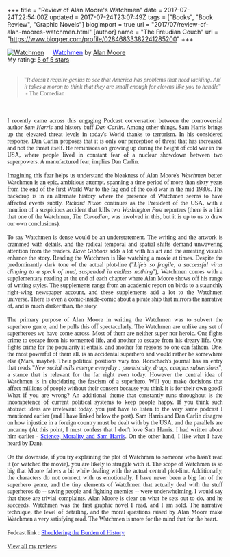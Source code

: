+++
title = "Review of Alan Moore's Watchmen"
date = 2017-07-24T22:54:00Z
updated = 2017-07-24T23:07:49Z
tags = ["Books", "Book Review", "Graphic Novels"]
blogimport = true 
url = "2017/07/review-of-alan-moores-watchmen.html"
[author]
	name = "The Freudian Couch"
	uri = "https://www.blogger.com/profile/02846833382241285200"
+++

<div dir="ltr" style="text-align: left;" trbidi="on">
<a href="https://www.goodreads.com/book/show/472331.Watchmen" style="float: left; padding-right: 20px;"><img alt="Watchmen" border="0" src="https://images.gr-assets.com/books/1442239711m/472331.jpg" /></a><a href="https://www.goodreads.com/book/show/472331.Watchmen"><span style="color: blue;">Watchmen</span></a> by <a href="https://www.goodreads.com/author/show/3961.Alan_Moore">Alan Moore</a><br />
My rating: <a href="https://www.goodreads.com/review/show/2005578528">5 of 5 stars</a><br />
<br />
<blockquote class="tr_bq">
<span style="font-family: &quot;georgia&quot; , &quot;times new roman&quot; , serif;">"<i>It doesn't require genius to see that America has problems that need tackling. An' it takes a moron to think that they are small enough for clowns like you to handle</i>" &nbsp;- The Comedian</span></blockquote>
<span style="font-family: &quot;georgia&quot; , &quot;times new roman&quot; , serif;"><br /></span>
<br />
<div style="text-align: justify;">
<span style="font-family: &quot;georgia&quot; , &quot;times new roman&quot; , serif;">I recently came across this engaging Podcast conversation between the controversial author <i>Sam Harris</i> and history buff <i>Dan Carlin</i>. Among other things, Sam Harris brings up the elevated threat levels in today's World thanks to terrorism. In his considered response, Dan Carlin proposes that it is only our perception of threat that has increased, and not the threat itself. He reminisces on growing up during the height of cold war in the USA, where people lived in constant fear of a nuclear showdown between two superpowers. A manufactured fear, implies Dan Carlin. </span></div>
<div style="text-align: justify;">
<span style="font-family: &quot;georgia&quot; , &quot;times new roman&quot; , serif;"><br /></span></div>
<div style="text-align: justify;">
<span style="font-family: &quot;georgia&quot; , &quot;times new roman&quot; , serif;">Imagining this fear helps us understand the bleakness of Alan Moore's <i>Watchmen </i>better. Watchmen is an epic, ambitious attempt, spanning a time period of more than sixty years from the end of the first World War to the fag end of the cold war in the mid 1980s. The backdrop is in an alternate history where the presence of Watchmen seems to have affected events subtly. <i>Richard Nixon</i> continues as the President of the USA, with a mention of a suspicious accident that kills two <i>Washington Post</i> reporters (there is a hint that one of the Watchmen, <i>The Comedian</i>, was involved in this, but it is up to us to draw our own conclusions). </span></div>
<div style="text-align: justify;">
<span style="font-family: &quot;georgia&quot; , &quot;times new roman&quot; , serif;"><br /></span></div>
<div style="text-align: justify;">
<span style="font-family: &quot;georgia&quot; , &quot;times new roman&quot; , serif;">To say Watchmen is dense would be an understatement. The writing and the artwork is crammed with details, and the radical temporal and spatial shifts demand unwavering attention from the readers. <i>Dave Gibbons</i> adds a lot with his art and the arresting visuals enhance the story. Reading the Watchmen is like watching a movie at times. Despite the predominantly dark tone of the actual plot-line ("<i>Life's so fragile, a successful virus clinging to a speck of mud, suspended in endless nothing</i>"), Watchmen comes with a supplementary reading at the end of each chapter where Alan Moore shows off his range of writing styles. The supplements range from an academic report on birds to a staunchly right-wing newspaper account, and these supplements add a lot to the Watchmen universe. There is even a comic-inside-comic about a pirate ship that mirrors the narrative of, and is much darker than, the story. </span></div>
<div style="text-align: justify;">
<span style="font-family: &quot;georgia&quot; , &quot;times new roman&quot; , serif;"><br /></span></div>
<div style="text-align: justify;">
<span style="font-family: &quot;georgia&quot; , &quot;times new roman&quot; , serif;">The primary purpose of Alan Moore in writing the Watchmen was to subvert the superhero genre, and he pulls this off spectacularly. The Watchmen are unlike any set of superheroes we have come across. Most of them are neither super nor heroic. One fights crime to escape from his tormented life, and another to escape from his dreary life. One fights crime for the popularity it entails, and another for reasons no one can fathom. One, the most powerful of them all, is an accidental superhero and would rather be somewhere else (Mars, maybe). Their political positions vary too. Rorschach's journal has an entry that reads "<i>New social evils emerge everyday : promiscuity, drugs, campus subversions</i>"; a stance that is relevant for the far right even today. However the central idea of Watchmen is in elucidating the fascism of a superhero. Will you make decisions that affect millions of people without their consent because you think it is for their own good? What if you are wrong? An additional theme that constantly runs throughout is the incompetence of current political systems to keep people happy. If you think such abstract ideas are irrelevant today, you just have to listen to the very same podcast I mentioned earlier (and I have linked below the post). Sam Harris and Dan Carlin disagree on how injustice in a foreign country must be dealt with by the USA, and the parallels are uncanny (At this point, I must confess that I don't love Sam Harris. I had written about him earlier - <a href="http://www.thefreudiancouch.com/2014/05/science-morality-and-sam-harris.html" rel="nofollow" target="_blank"><span style="color: blue;">Science, Morality and Sam Harris</span></a>. On the other hand, I like what I have heard by Dan).</span></div>
<div style="text-align: justify;">
<span style="font-family: &quot;georgia&quot; , &quot;times new roman&quot; , serif;"><br /></span></div>
<div style="text-align: justify;">
<span style="font-family: &quot;georgia&quot; , &quot;times new roman&quot; , serif;">On the downside, if you try explaining the plot of Watchmen to someone who hasn't read it (or watched the movie), you are likely to struggle with it. The scope of Watchmen is so big that Moore falters a bit while dealing with the actual central plot-line. Additionally, the characters do not connect with us emotionally. I have never been a big fan of the superhero genre, and the tiny elements of Watchmen that actually deal with the stuff superheros do -- saving people and fighting enemies -- were underwhelming. I would say that these are trivial complaints. Alan Moore is clear on what he sets out to do, and he succeeds. Watchmen was the first graphic novel I read, and I am sold. The narrative technique, the level of detailing, and the moral questions raised by Alan Moore make Watchmen a very satisfying read. The Watchmen is more for the mind that for the heart. </span></div>
<span style="font-family: &quot;georgia&quot; , &quot;times new roman&quot; , serif;"><br /></span>
<span style="font-family: &quot;georgia&quot; , &quot;times new roman&quot; , serif;">Podcast link : <a href="https://www.samharris.org/podcast/item/shouldering-the-burden-of-history" rel="nofollow" target="_blank"><span style="color: blue;">Shouldering the Burden of History</span></a>
</span><br />
<span style="font-family: &quot;georgia&quot; , &quot;times new roman&quot; , serif;"><br /></span>
<a href="https://www.goodreads.com/review/list/4391307-adarsh" target="_blank"><span style="font-family: &quot;georgia&quot; , &quot;times new roman&quot; , serif;">View all my reviews</span></a>
</div>

